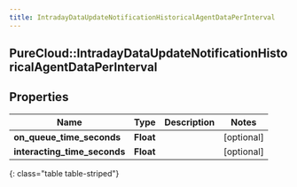 ```yaml
---
title: IntradayDataUpdateNotificationHistoricalAgentDataPerInterval
---
```

## PureCloud::IntradayDataUpdateNotificationHistoricalAgentDataPerInterval

## Properties

|Name | Type | Description | Notes|
|------------ | ------------- | ------------- | -------------|
| **on_queue_time_seconds** | **Float** |  | [optional] |
| **interacting_time_seconds** | **Float** |  | [optional] |
{: class="table table-striped"}


